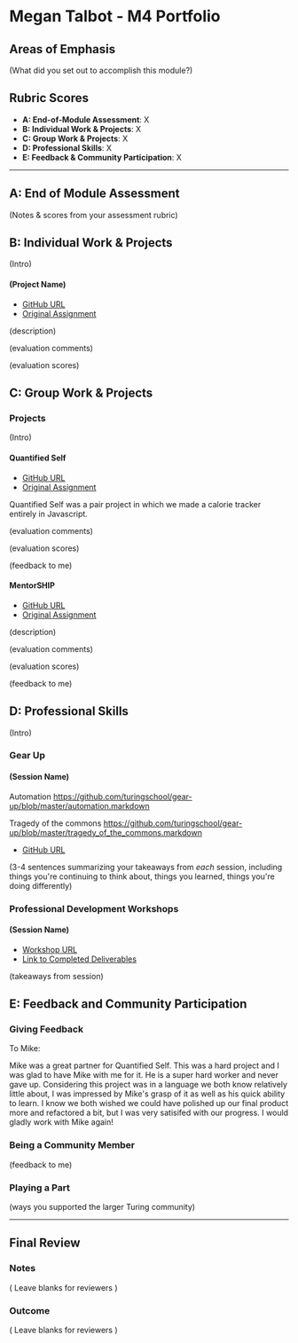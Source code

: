 # Megan Talbot - M4 Portfolio

## Areas of Emphasis

(What did you set out to accomplish this module?)

## Rubric Scores

* **A: End-of-Module Assessment**: X
* **B: Individual Work & Projects**: X
* **C: Group Work & Projects**: X
* **D: Professional Skills**: X
* **E: Feedback & Community Participation**: X

-----------------------

## A: End of Module Assessment

(Notes & scores from your assessment rubric)


## B: Individual Work & Projects

(Intro)

#### (Project Name)

* [GitHub URL]()
* [Original Assignment]()

(description)

(evaluation comments)

(evaluation scores)

## C: Group Work & Projects

### Projects

(Intro)


#### Quantified Self

* [GitHub URL](https://github.com/mscherer11/quantified-self)
* [Original Assignment](http://backend.turing.io/module4/projects/quantified-self)

Quantified Self was a pair project in which we made a calorie tracker entirely in Javascript. 

(evaluation comments)

(evaluation scores)

(feedback to me)

#### MentorSHIP

* [GitHub URL]()
* [Original Assignment]()

(description)

(evaluation comments)

(evaluation scores)

(feedback to me)


## D: Professional Skills
(Intro)

### Gear Up
#### (Session Name)

Automation 
https://github.com/turingschool/gear-up/blob/master/automation.markdown

Tragedy of the commons
https://github.com/turingschool/gear-up/blob/master/tragedy_of_the_commons.markdown 

* [GitHub URL]()

(3-4 sentences summarizing your takeaways from _each_ session, including things you're continuing to think about, things you learned, things you're doing differently)


### Professional Development Workshops
#### (Session Name)

* [Workshop URL]()
* [Link to Completed Deliverables]()

(takeaways from session)

## E: Feedback and Community Participation

### Giving Feedback

To Mike:

Mike was a great partner for Quantified Self. This was a hard project and I was glad to have Mike with me for it.  He is a super hard worker and never gave up. Considering this project was in a language we both know relatively little about, I was impressed by Mike's grasp of it as well as his quick ability to learn. I know we both wished we could have polished up our final product more and refactored a bit, but I was very satisifed with our progress. I would gladly work with Mike again!


### Being a Community Member

(feedback to me)

### Playing a Part

(ways you supported the larger Turing community)

------------------

## Final Review

### Notes

( Leave blanks for reviewers )

### Outcome

( Leave blanks for reviewers )
